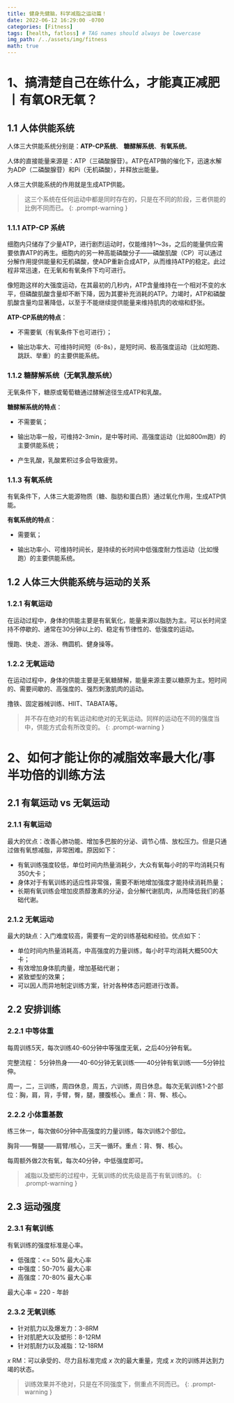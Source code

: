 ```yaml
---
title: 健身先健脑，科学减脂之运动篇！
date: 2022-06-12 16:29:00 -0700
categories: [Fitness]
tags: [health, fatloss] # TAG names should always be lowercase
img_path: /../assets/img/fitness
math: true
---
```


# 1、搞清楚自己在练什么，才能真正减肥丨有氧OR无氧？

## 1.1 人体供能系统
人体三大供能系统分别是：**ATP-CP系统**、
**糖酵解系统**、**有氧系统**。

人体的直接能量来源是：ATP（三磷酸腺苷）。ATP在ATP酶的催化下，迅速水解为ADP（二磷酸腺苷）和Pi（无机磷酸），并释放出能量。

人体三大供能系统的作用就是生成ATP供能。

> 这三个系统在任何运动中都是同时存在的，只是在不同的阶段，三者供能的比例不同而已。
{: .prompt-warning }

### 1.1.1 ATP-CP 系统
细胞内只储存了少量ATP，进行剧烈运动时，仅能维持1～3s，之后的能量供应需要依靠ATP的再生。细胞内的另一种高能磷酸分子——磷酸肌酸（CP）可以通过分解作用提供能量和无机磷酸，使ADP重新合成ATP，从而维持ATP的稳定。此过程非常迅速，在无氧和有氧条件下均可进行。

像短跑这样的大强度运动，在其最初的几秒内，ATP含量维持在一个相对不变的水平，但磷酸肌酸含量却不断下降，因为其要补充消耗的ATP。力竭时，ATP和磷酸肌酸含量均显著降低，以至于不能继续提供能量来维持肌肉的收缩和舒张。

**ATP-CP系统的特点**：

- 不需要氧（有氧条件下也可进行）；

- 输出功率大、可维持时间短（6-8s），是短时间、极高强度运动（比如短跑、跳跃、举重）的主要供能系统。

### 1.1.2 糖酵解系统（无氧乳酸系统）
无氧条件下，糖原或葡萄糖通过酵解途径生成ATP和乳酸。

**糖酵解系统的特点**：

- 不需要氧；

- 输出功率一般，可维持2-3min，是中等时间、高强度运动（比如800m跑）的主要供能系统；

- 产生乳酸，乳酸累积过多会导致疲劳。

### 1.1.3 有氧系统
有氧条件下，人体三大能源物质（糖、脂肪和蛋白质）通过氧化作用，生成ATP供能。

**有氧系统的特点**：

- 需要氧；

- 输出功率小、可维持时间长，是持续的长时间中低强度耐力性运动（比如慢跑）的主要供能系统。

## 1.2 人体三大供能系统与运动的关系

### 1.2.1 有氧运动
在运动过程中，身体的供能主要是有氧氧化，能量来源以脂肪为主。可以长时间坚持不停歇的、通常在30分钟以上的、稳定有节律性的、低强度的运动。

慢跑、快走、游泳、椭圆机、健身操等。

### 1.2.2 无氧运动
在运动过程中，身体的供能主要是无氧糖酵解，能量来源主要以糖原为主。短时间的、需要间歇的、高强度的、强烈刺激肌肉的运动。

撸铁、固定器械训练、HIIT、TABATA等。

> 并不存在绝对的有氧运动和绝对的无氧运动。同样的运动在不同的强度当中，供能方式会有所改变的。
{: .prompt-warning }


# 2、如何才能让你的减脂效率最大化/事半功倍的训练方法

## 2.1 有氧运动 vs 无氧运动
### 2.1.1 有氧运动
最大的优点：改善心肺功能、增加多巴胺的分泌、调节心情、放松压力。但是只通过做有氧想减脂，非常困难。原因如下：
- 有氧训练强度较低，单位时间内热量消耗少，大众有氧每小时的平均消耗只有350大卡；
- 身体对于有氧训练的适应性非常强，需要不断地增加强度才能持续消耗热量；
- 长期有氧训练会增加皮质醇激素的分泌，会分解代谢肌肉，从而降低我们的基础代谢。

### 2.1.2 无氧运动
最大的缺点：入门难度较高，需要有一定的训练基础和经验。优点如下：
- 单位时间内热量消耗高，中高强度的力量训练，每小时平均消耗大概500大卡；
- 有效增加身体肌肉量，增加基础代谢；
- 紧致塑型的效果；
- 可以因人而异地制定训练方案，针对各种体态问题进行改善。


## 2.2 安排训练

### 2.2.1 中等体重
每周训练5天，每次训练40-60分钟中等强度无氧，之后40分钟有氧。

完整流程：
5分钟热身——40-60分钟无氧训练——40分钟有氧训练——5分钟拉伸。

周一，二，三训练，周四休息，周五，六训练，周日休息。每次无氧训练1-2个部位：胸，肩，背，手臂，臀，腿，腰腹核心。重点：背、臀、核心。

### 2.2.2 小体重基数
练三休一，每次做60分钟中高强度的力量训练，每次训练2个部位。

胸背——臀腿——肩臂/核心，三天一循环。重点：背、臀、核心。

每周额外做2次有氧，每次40分钟，中低强度即可。

> 减脂以及塑形的过程中，无氧训练的优先级是高于有氧训练的。
{: .prompt-warning }


## 2.3 运动强度
### 2.3.1 有氧训练
有氧训练的强度标准是心率。
- 低强度：<= 50% 最大心率
- 中强度：50-70% 最大心率
- 高强度：70-80% 最大心率

最大心率 = 220 - 年龄


### 2.3.2 无氧训练
- 针对肌力以及爆发力：3-8RM
- 针对肌肥大以及塑形：8-12RM
- 针对肌耐力以及减脂：12-18RM

$x$ RM：可以承受的、尽力且标准完成 $x$ 次的最大重量，完成 $x$ 次的训练并达到力竭的状态。

> 训练效果并不绝对，只是在不同强度下，侧重点不同而已。
{: .prompt-warning }
